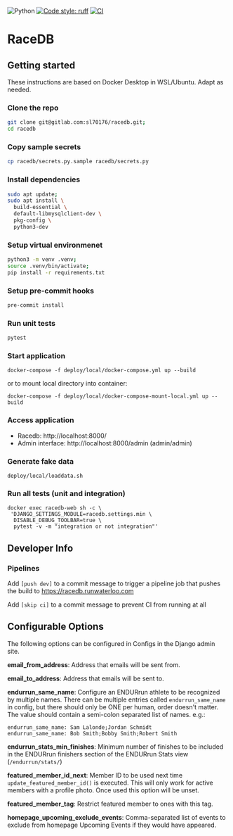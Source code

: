 ![Python](https://img.shields.io/badge/python-3.13+-blue?logo=python&logoColor=white)
[![Code style: ruff](https://img.shields.io/badge/code%20style-ruff-blueviolet)](https://docs.astral.sh/ruff/)
[![CI](https://gitlab.com/sl70176/racedb/badges/main/pipeline.svg)](https://gitlab.com/sl70176/racedb/-/pipelines)
# RaceDB

## Getting started

These instructions are based on Docker Desktop in WSL/Ubuntu. Adapt as needed.

### Clone the repo
   ```bash
   git clone git@gitlab.com:sl70176/racedb.git;
   cd racedb
   ```

### Copy sample secrets
```bash
cp racedb/secrets.py.sample racedb/secrets.py
```

### Install dependencies
```bash
sudo apt update;
sudo apt install \
  build-essential \
  default-libmysqlclient-dev \
  pkg-config \
  python3-dev
```

###  Setup virtual environmenet
```bash
python3 -m venv .venv;
source .venv/bin/activate;
pip install -r requirements.txt
```

### Setup pre-commit hooks
```bash
pre-commit install
```

### Run unit tests
```bash
pytest
```

### Start application

```
docker-compose -f deploy/local/docker-compose.yml up --build
```

or to mount local directory into container:

```
docker-compose -f deploy/local/docker-compose-mount-local.yml up --build
```

### Access application

- Racedb: http://localhost:8000/
- Admin interface: http://localhost:8000/admin (admin/admin)

### Generate fake data

```
deploy/local/loaddata.sh
```

### Run all tests (unit and integration)

```
docker exec racedb-web sh -c \
 'DJANGO_SETTINGS_MODULE=racedb.settings.min \
  DISABLE_DEBUG_TOOLBAR=true \
  pytest -v -m "integration or not integration"'
```

## Developer Info

### Pipelines

Add `[push dev]` to a commit message to trigger a pipeline job that pushes the build to https://racedb.runwaterloo.com

Add `[skip ci]` to a commit message to prevent CI from running at all

## Configurable Options
The following options can be configured in Configs in the Django admin site.

**email_from_address**: Address that emails will be sent from.

**email_to_address**: Address that emails will be sent to.

**endurrun_same_name**: Configure an ENDURrun athlete to be recognized by multiple names. There can be multiple entries called `endurrun_same_name` in config, but there should only be ONE per human, order doesn't matter. The value should contain a semi-colon separated list of names. e.g.:

```
endurrun_same_name: Sam Lalonde;Jordan Schmidt
endurrun_same_name: Bob Smith;Bobby Smith;Robert Smith
```

**endurrun_stats_min_finishes**: Minimum number of finishes to be included in the ENDURrun finishers section of the ENDURrun Stats view (`/endurrun/stats/`)

**featured_member_id_next**: Member ID to be used next time `update_featured_member_id()` is executed. This will only work for active members with a profile photo. Once used this option will be unset.

**featured_member_tag**: Restrict featured member to ones with this tag.

**homepage_upcoming_exclude_events**: Comma-separated list of events to exclude from homepage Upcoming Events if they would have appeared.
